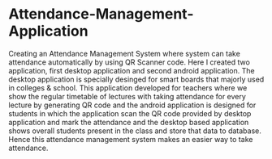 # Attendance-Management-Application
Creating an Attendance Management System where system can take attendance automatically by using QR Scanner code.
Here I created two application, first desktop application and second android application.
The desktop application is specially desinged for smart boards that majorly used in colleges & school.
This application developed for teachers where we show the regular timetable of lectures with taking attendance for every lecture by generating QR code
and the android application is designed for students in which the application scan the QR code provided by desktop application and mark the attendance and the desktop based application shows
overall students present in the class and store that data to database. Hence this attendance management system makes an easier way to take attendance.
